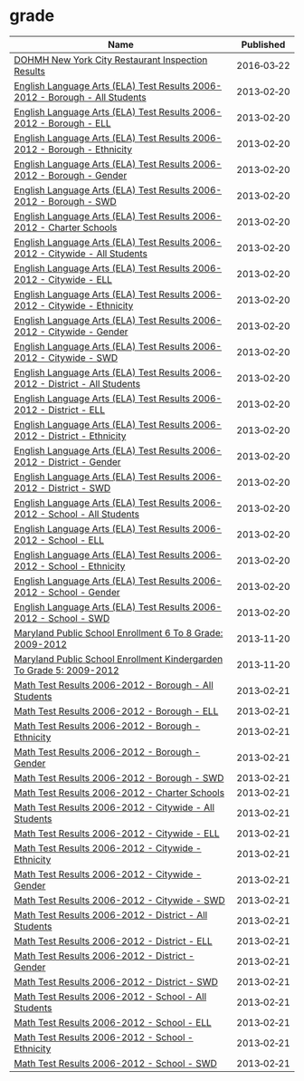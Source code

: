 # grade

Name | Published
---- | ---------
[DOHMH New York City Restaurant Inspection Results](../datasets/43nn-pn8j.md) | 2016&#x2011;03&#x2011;22
[English Language Arts (ELA) Test Results 2006-2012 - Borough - All Students](../datasets/k5ws-xbkn.md) | 2013&#x2011;02&#x2011;20
[English Language Arts (ELA) Test Results 2006-2012 - Borough - ELL](../datasets/h3zm-ta5h.md) | 2013&#x2011;02&#x2011;20
[English Language Arts (ELA) Test Results 2006-2012 - Borough - Ethnicity](../datasets/s5q4-7ezf.md) | 2013&#x2011;02&#x2011;20
[English Language Arts (ELA) Test Results 2006-2012 - Borough - Gender](../datasets/w5y2-8cs3.md) | 2013&#x2011;02&#x2011;20
[English Language Arts (ELA) Test Results 2006-2012 - Borough - SWD](../datasets/vfk9-3uwk.md) | 2013&#x2011;02&#x2011;20
[English Language Arts (ELA) Test Results 2006-2012 - Charter Schools](../datasets/d68p-5js9.md) | 2013&#x2011;02&#x2011;20
[English Language Arts (ELA) Test Results 2006-2012 - Citywide - All Students](../datasets/89di-hi4s.md) | 2013&#x2011;02&#x2011;20
[English Language Arts (ELA) Test Results 2006-2012 - Citywide - ELL](../datasets/72db-huua.md) | 2013&#x2011;02&#x2011;20
[English Language Arts (ELA) Test Results 2006-2012 - Citywide - Ethnicity](../datasets/p5w7-g72z.md) | 2013&#x2011;02&#x2011;20
[English Language Arts (ELA) Test Results 2006-2012 - Citywide - Gender](../datasets/cs9m-cz6f.md) | 2013&#x2011;02&#x2011;20
[English Language Arts (ELA) Test Results 2006-2012 - Citywide - SWD](../datasets/d72n-ivax.md) | 2013&#x2011;02&#x2011;20
[English Language Arts (ELA) Test Results 2006-2012 - District - All Students](../datasets/yhfh-vyns.md) | 2013&#x2011;02&#x2011;20
[English Language Arts (ELA) Test Results 2006-2012 - District - ELL](../datasets/tbvj-mbps.md) | 2013&#x2011;02&#x2011;20
[English Language Arts (ELA) Test Results 2006-2012 - District - Ethnicity](../datasets/vqix-8bak.md) | 2013&#x2011;02&#x2011;20
[English Language Arts (ELA) Test Results 2006-2012 - District - Gender](../datasets/49kg-8sce.md) | 2013&#x2011;02&#x2011;20
[English Language Arts (ELA) Test Results 2006-2012 - District - SWD](../datasets/rq2f-42ua.md) | 2013&#x2011;02&#x2011;20
[English Language Arts (ELA) Test Results 2006-2012 - School - All Students](../datasets/wrhz-w8mn.md) | 2013&#x2011;02&#x2011;20
[English Language Arts (ELA) Test Results 2006-2012 - School - ELL](../datasets/thxi-frp3.md) | 2013&#x2011;02&#x2011;20
[English Language Arts (ELA) Test Results 2006-2012 - School - Ethnicity](../datasets/tn5h-i3e8.md) | 2013&#x2011;02&#x2011;20
[English Language Arts (ELA) Test Results 2006-2012 - School - Gender](../datasets/yuzm-c784.md) | 2013&#x2011;02&#x2011;20
[English Language Arts (ELA) Test Results 2006-2012 - School - SWD](../datasets/phth-xf25.md) | 2013&#x2011;02&#x2011;20
[Maryland Public School Enrollment 6 To 8 Grade: 2009-2012](../datasets/735b-6z7v.md) | 2013&#x2011;11&#x2011;20
[Maryland Public School Enrollment Kindergarden To Grade 5: 2009-2012](../datasets/ukpb-6rr9.md) | 2013&#x2011;11&#x2011;20
[Math Test Results 2006-2012 - Borough - All Students](../datasets/jphp-xt7k.md) | 2013&#x2011;02&#x2011;21
[Math Test Results 2006-2012 - Borough - ELL](../datasets/5c5x-3qz9.md) | 2013&#x2011;02&#x2011;21
[Math Test Results 2006-2012 - Borough - Ethnicity](../datasets/ihup-vdhf.md) | 2013&#x2011;02&#x2011;21
[Math Test Results 2006-2012 - Borough - Gender](../datasets/q9mx-gjyn.md) | 2013&#x2011;02&#x2011;21
[Math Test Results 2006-2012 - Borough - SWD](../datasets/7vy4-ats6.md) | 2013&#x2011;02&#x2011;21
[Math Test Results 2006-2012 - Charter Schools](../datasets/43qc-8vv8.md) | 2013&#x2011;02&#x2011;21
[Math Test Results 2006-2012 - Citywide - All Students](../datasets/fxwm-3t4n.md) | 2013&#x2011;02&#x2011;21
[Math Test Results 2006-2012 - Citywide - ELL](../datasets/ngbi-cq85.md) | 2013&#x2011;02&#x2011;21
[Math Test Results 2006-2012 - Citywide - Ethnicity](../datasets/vve2-26rs.md) | 2013&#x2011;02&#x2011;21
[Math Test Results 2006-2012 - Citywide - Gender](../datasets/2bh6-qmgg.md) | 2013&#x2011;02&#x2011;21
[Math Test Results 2006-2012 - Citywide - SWD](../datasets/ufu7-zp25.md) | 2013&#x2011;02&#x2011;21
[Math Test Results 2006-2012 - District - All Students](../datasets/7yig-nj52.md) | 2013&#x2011;02&#x2011;21
[Math Test Results 2006-2012 - District - ELL](../datasets/siju-6isf.md) | 2013&#x2011;02&#x2011;21
[Math Test Results 2006-2012 - District - Gender](../datasets/qphc-zrtc.md) | 2013&#x2011;02&#x2011;21
[Math Test Results 2006-2012 - District - SWD](../datasets/ducj-28wv.md) | 2013&#x2011;02&#x2011;21
[Math Test Results 2006-2012 - School - All Students](../datasets/3mrr-8h5c.md) | 2013&#x2011;02&#x2011;21
[Math Test Results 2006-2012 - School - ELL](../datasets/y8bm-tzs3.md) | 2013&#x2011;02&#x2011;21
[Math Test Results 2006-2012 - School - Ethnicity](../datasets/3tfu-x2qk.md) | 2013&#x2011;02&#x2011;21
[Math Test Results 2006-2012 - School - SWD](../datasets/i99z-ad8n.md) | 2013&#x2011;02&#x2011;21

